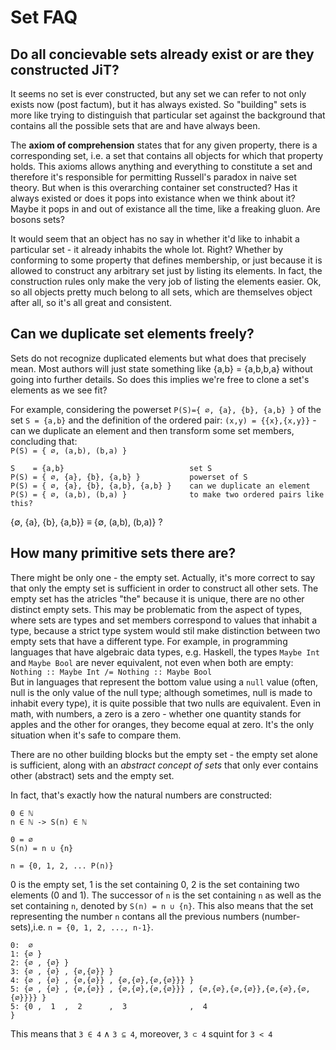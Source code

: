# Set FAQ

## Do all concievable sets already exist or are they constructed JiT?

It seems no set is ever constructed, but any set we can refer to not only exists now (post factum), but it has always existed. So "building" sets is more like trying to distinguish that particular set against the background that contains all the possible sets that are and have always been.

The **axiom of comprehension** states that for any given property, there is a corresponding set, i.e. a set that contains all objects for which that property holds. This axioms allows anything and everything to constitute a set and therefore it's responsible for permitting Russell's paradox in naive set theory. But when is this overarching container set constructed? Has it always existed or does it pops into existance when we think about it? Maybe it pops in and out of existance all the time, like a freaking gluon. Are bosons sets?

It would seem that an object has no say in whether it'd like to inhabit a particular set - it already inhabits the whole lot. Right? Whether by conforming to some property that defines membership, or just because it is allowed to construct any arbitrary set just by listing its elements. In fact, the construction rules only make the very job of listing the elements easier. Ok, so all objects pretty much belong to all sets, which are themselves object after all, so it's all great and consistent.


## Can we duplicate set elements freely?

Sets do not recognize duplicated elements but what does that precisely mean. Most authors will just state something like {a,b} = {a,b,b,a} without going into further details. So does this implies we're free to clone a set's elements as we see fit?

For example, considering the powerset `P(S)={ ∅, {a}, {b}, {a,b} }` of the set `S = {a,b}` and the definition of the ordered pair: `(x,y) = {{x},{x,y}}` - can we duplicate an element and then transform some set members, concluding that:   
`P(S) = { ∅, (a,b), (b,a) }`

```
S    = {a,b}                            set S
P(S) = { ∅, {a}, {b}, {a,b} }           powerset of S
P(S) = { ∅, {a}, {b}, {a,b}, {a,b} }    can we duplicate an element
P(S) = { ∅, (a,b), (b,a) }              to make two ordered pairs like this?

```

{∅, {a}, {b}, {a,b}} ≡ {∅, (a,b), (b,a)} ?


## How many primitive sets there are?

There might be only one - the empty set. Actually, it's more correct to say that only the empty set is sufficient in order to construct all other sets. The empty set has the atricles "the" because it is unique, there are no other distinct empty sets. This may be problematic from the aspect of types, where sets are types and set members correspond to values that inhabit a type, because a strict type system would stil make distinction between two empty sets that have a different type. For example, in programming languages that have algebraic data types, e.g. Haskell, the types `Maybe Int` and `Maybe Bool` are never equivalent, not even when both are empty:    
`Nothing :: Maybe Int /= Nothing :: Maybe Bool`    
But in languages that represent the bottom value using a `null` value (often, null is the only value of the null type; although sometimes, null is made to inhabit every type), it is quite possible that two nulls are equivalent. Even in math, with numbers, a zero is a zero - whether one quantity stands for apples and the other for oranges, they become equal at zero. It's the only situation when it's safe to compare them.

There are no other building blocks but the empty set - the empty set alone is sufficient, along with an *abstract concept of sets* that only ever contains other (abstract) sets and the empty set.

In fact, that's exactly how the natural numbers are constructed:

```
0 ∈ ℕ
n ∈ ℕ -> S(n) ∈ ℕ

0 = ∅
S(n) = n ∪ {n}

n = {0, 1, 2, ... P(n)}
```

0 is the empty set, 1 is the set containing 0, 2 is the set containing two elements (0 and 1). The successor of `n` is the set containing `n` as well as the set containing `n`, denoted by `S(n) = n ∪ {n}`. This also means that the set representing the number `n` contans all the previous numbers (number-sets),i.e. `n = {0, 1, 2, ..., n-1}`.

```
0:  ∅
1: {∅ }
2: {∅ , {∅} }
3: {∅ , {∅} , {∅,{∅}} }
4: {∅ , {∅} , {∅,{∅}} , {∅,{∅},{∅,{∅}}} }
5: {∅ , {∅} , {∅,{∅}} , {∅,{∅},{∅,{∅}}} , {∅,{∅},{∅,{∅}},{∅,{∅},{∅,{∅}}}} }
5: {0 ,  1  ,  2      ,  3              ,  4                               }
```

This means that `3 ∈ 4` ∧ `3 ⊆ 4`, moreover, `3 ⊂ 4` squint for `3 < 4`
